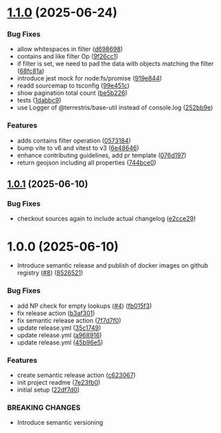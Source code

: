 # [1.1.0](https://github.com/formcapture/form-backend/compare/v1.0.1...v1.1.0) (2025-06-24)


### Bug Fixes

* allow whitespaces in filter ([d698698](https://github.com/formcapture/form-backend/commit/d698698141fd74ce9fac81fac72b39429e1b89ef))
* contains and like filter Op ([9f26cc1](https://github.com/formcapture/form-backend/commit/9f26cc1f29e09a8fc77e7d13c7e09bb4d09833e6))
* if filter is set, we need to pad the data with objects matching the filter ([68fc81a](https://github.com/formcapture/form-backend/commit/68fc81af2f574bace8d85ef587a406620289ad60))
* introduce jest mock for node:fs/promise ([919e844](https://github.com/formcapture/form-backend/commit/919e844f9fababc6d687d67df13ea95258304279))
* readd sourcemap to tsconfig ([99e451c](https://github.com/formcapture/form-backend/commit/99e451c5f334fdd2687cb5c4a2bede20f0312014))
* show pagination total count ([be5b226](https://github.com/formcapture/form-backend/commit/be5b22673ef13956c419690867fb64f1a962e2f9))
* tests ([1dabbc9](https://github.com/formcapture/form-backend/commit/1dabbc9b0442c25134de09ae716642a6d97f6355))
* use Logger of @terrestris/base-util instead of console.log ([252bb9e](https://github.com/formcapture/form-backend/commit/252bb9e6ba21170720359d8af841fba41d0979fd))


### Features

* adds contains filter operation ([0573184](https://github.com/formcapture/form-backend/commit/0573184d8b7aa1c84c847d0cdf79e8cc0bccebd5))
* bump vite to v6 and vitest to v3 ([6e48646](https://github.com/formcapture/form-backend/commit/6e486466d160912676a630cba663b8a39248de16))
* enhance contributing guidelines, add pr template ([076d197](https://github.com/formcapture/form-backend/commit/076d1979cababe6ee143103cda7c03098ecfa839))
* return geojson including all properties ([744bce0](https://github.com/formcapture/form-backend/commit/744bce0a3c76c3b02d28389e99ca4e44e2369402))

## [1.0.1](https://github.com/formcapture/form-backend/compare/v1.0.0...v1.0.1) (2025-06-10)


### Bug Fixes

* checkout sources again to include actual changelog ([e2cce29](https://github.com/formcapture/form-backend/commit/e2cce2914a688343e7a5277354accfaf9244b9d3))

# 1.0.0 (2025-06-10)


* Introduce semantic release and publish of docker images on github registry ([#8](https://github.com/formcapture/form-backend/issues/8)) ([8526521](https://github.com/formcapture/form-backend/commit/8526521ae285ae5d51c9de6089e5b1ac634cf784))


### Bug Fixes

* add NP check for empty lookups ([#4](https://github.com/formcapture/form-backend/issues/4)) ([fb015f3](https://github.com/formcapture/form-backend/commit/fb015f320ff08f4a2cb510abbc6212b5b51f0c64))
* fix release action ([b3af301](https://github.com/formcapture/form-backend/commit/b3af301decb12f42e2fa116179f9adeffda82c4b))
* fix semantic release action ([7f7d7f0](https://github.com/formcapture/form-backend/commit/7f7d7f00583c3ca3a85b338230a6b1a848ffbff3))
* update release.yml ([35c1749](https://github.com/formcapture/form-backend/commit/35c174944688af0b36edef8d8c3f5e68e4873d67))
* update release.yml ([a968916](https://github.com/formcapture/form-backend/commit/a9689167d57e71bd5b60bcad846132d738d448d6))
* update release.yml ([45b96e5](https://github.com/formcapture/form-backend/commit/45b96e5964728ec308a987bc94086cd1c4954ba8))


### Features

* create semantic release action ([c623067](https://github.com/formcapture/form-backend/commit/c623067e42425ad9334e6273ec30b9e86b5a4914))
* init project readme ([7e23fb0](https://github.com/formcapture/form-backend/commit/7e23fb0b345a8fab3453cf752d9668e535ca3a30))
* initial setup ([22df7d0](https://github.com/formcapture/form-backend/commit/22df7d04281ba40d25a82d087130e86e782b2282))


### BREAKING CHANGES

* Introduce semantic versioning
